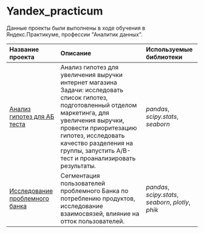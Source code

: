 # Yandex_practicum


Данные проекты были выполнены в ходе обучения в Яндекс.Практикуме, профессии "Аналитик данных".

| Название проекта | Описание | Используемые библиотеки | 
| :---------------------- | :---------------------- | :---------------------- |
| [Анализ гипотез для АБ теста](https://github.com/asyapopova757/bojii-oduvan/tree/main/%D0%90%D0%BD%D0%B0%D0%BB%D0%B8%D0%B7%20%D0%B3%D0%B8%D0%BF%D0%BE%D1%82%D0%B5%D0%B7%20%D0%B4%D0%BB%D1%8F%20%D0%90%D0%91%20%D1%82%D0%B5%D1%81%D1%82%D0%B0) | Анализ гипотез для увеличения выручки интернет магазина Задачи: исследовать список гипотез, подготовленный отделом маркетинга, для увеличения выручки, провести приоритезацию гипотез, исследовать качество разделения на группы, запустить A/B-тест и проанализировать результаты.| *pandas*, *scipy.stats*, *seaborn* |
| [Исследование проблемного банка](https://github.com/asyapopova757/bojii-oduvan/tree/main/%D0%98%D1%81%D1%81%D0%BB%D0%B5%D0%B4%D0%BE%D0%B2%D0%B0%D0%BD%D0%B8%D0%B5%20%D1%80%D0%B5%D0%B3%D0%B8%D0%BE%D0%BD%D0%B0%D0%BB%D1%8C%D0%BD%D0%BE%D0%B3%D0%BE%20%D0%B1%D0%B0%D0%BD%D0%BA%D0%B0) | Сегментация пользователей проблемного Банка по потреблению продуктов, исследование взаимосвязей, влияние на отток пользователей.| *pandas*, *scipy.stats*, *seaborn*, *plotly*, *phik* |
